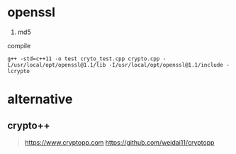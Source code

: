 # openssl

1. md5

compile
```shell
g++ -std=c++11 -o test cryto_test.cpp crypto.cpp -L/usr/local/opt/openssl@1.1/lib -I/usr/local/opt/openssl@1.1/include -lcrypto
```

# alternative

## crypto++

> https://www.cryptopp.com
> https://github.com/weidai11/cryptopp